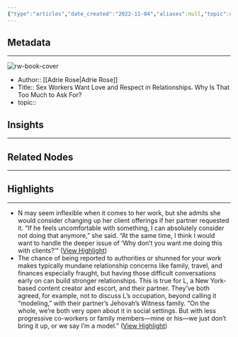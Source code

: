 ```yaml
---
{"type":"articles","date_created":"2022-11-04","aliases":null,"topic":null,"url":"https://www.dailydot.com/pleaser/how-to-date-a-sex-worker/","layout":null,"banner":null,"dg-publish":true,"tags":null,"permalink":"/300-biblio/200-articles/sex-workers-want-love-and-respect-in-relationships-why-is-that-too-much-to-ask-for/","dgPassFrontmatter":true,"created":"2023-10-20T12:44:18.000-05:00","updated":"2023-10-20T12:44:18.000-05:00"}
---
```


## Metadata
---
![rw-book-cover](https://uploads.dailydot.com/2022/10/pleaser-breakup.jpg?auto=compress&fm=pjpg)
- Author:: [[Adrie Rose\|Adrie Rose]]
- Title:: Sex Workers Want Love and Respect in Relationships. Why Is That Too Much to Ask For?
- topic::  



## Insights
---
## Related Nodes
---

## Highlights 
---
- N may seem inflexible when it comes to her work, but she admits she would consider changing up her client offerings if her partner requested it. “If he feels uncomfortable with something, I can absolutely consider not doing that anymore,” she said. “At the same time, I think I would want to handle the deeper issue of ‘Why don’t you want me doing this with clients?’” ([View Highlight](https://read.readwise.io/read/01gh21942k0tya55vgjtq95tj4))
- The chance of being reported to authorities or shunned for your work makes typically mundane relationship concerns like family, travel, and finances especially fraught, but having those difficult conversations early on can build stronger relationships. This is true for L, a New York-based content creator and escort, and their partner. They’ve both agreed, for example, not to discuss L’s occupation, beyond calling it “modeling,” with their partner’s Jehovah’s Witness family. “On the whole, we’re both very open about it in social settings. But with less progressive co-workers or family members—mine or his—we just don’t bring it up, or we say I’m a model.” ([View Highlight](https://read.readwise.io/read/01gh217587d86acbxftns7q9pz))
